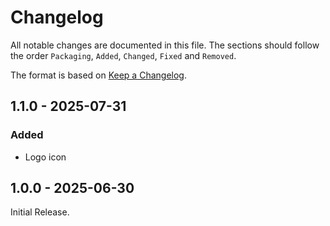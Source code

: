 # Changelog

All notable changes are documented in this file.
The sections should follow the order `Packaging`, `Added`, `Changed`, `Fixed` and `Removed`.

The format is based on [Keep a Changelog](https://keepachangelog.com/en/1.0.0/).

## 1.1.0 - 2025-07-31

### Added

- Logo icon

## 1.0.0 - 2025-06-30

Initial Release.
